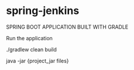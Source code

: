 # spring-jenkins

SPRING BOOT APPLICATION BUILT WITH GRADLE

Run the application

./gradlew clean build

java -jar {project_jar files}

